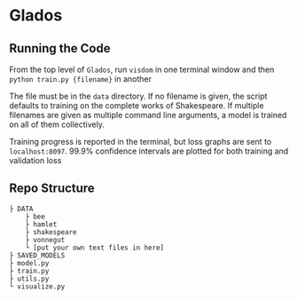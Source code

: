 # Glados


## Running the Code
From the top level of `Glados`, run `visdom` in one terminal window and then `python train.py {filename}` in another

The file must be in the `data` directory. If no filename is given, the script defaults to training on the complete works of Shakespeare. If multiple filenames are given as multiple command line arguments, a model is trained on all of them collectively.

Training progress is reported in the terminal, but loss graphs are sent to `localhost:8097`. 99.9% confidence intervals are plotted for both training and validation loss


## Repo Structure
```
├ DATA
    ├ bee
    ├ hamlet
    ├ shakespeare
    ├ vonnegut
    └ [put your own text files in here]
├ SAVED_MODELS
├ model.py
├ train.py
├ utils.py
└ visualize.py
```
